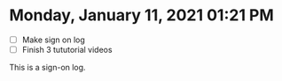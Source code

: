 # Monday, January 11, 2021 01:21 PM
- [ ] Make sign on log
- [ ] Finish 3 tututorial videos 

This is a sign-on log.
